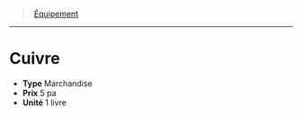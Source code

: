 ﻿---
!Equipment
Type: Marchandise
Price: 5 pa
Unity: 1 livre
Id: equipment_hd.md#cuivre
ParentLink: equipment_hd.md#Équipement
Name: Cuivre
ParentName: Équipement
NameLevel: 1
Attributes: {}
---
> [Équipement](hd_equipment.md)

---

# Cuivre

- **Type** Marchandise
- **Prix** 5 pa
- **Unité** 1 livre

